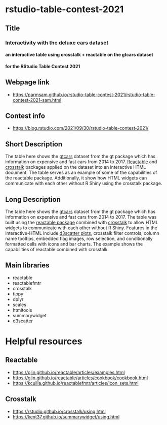 # rstudio-table-contest-2021

## Title
### Interactivity with the deluxe cars dataset

#### an interactive table using crosstalk + reactable on the gtcars dataset
#### for the RStudio Table Contest 2021


## Webpage link
* https://parmsam.github.io/rstudio-table-contest-2021/rstudio-table-contest-2021-sam.html

## Contest info
* https://blog.rstudio.com/2021/09/30/rstudio-table-contest-2021/

## Short Description
The table here shows the [gtcars](https://gt.rstudio.com/articles/gt-datasets.html#gtcars) dataset from the gt package which has information on expensive and fast cars from 2014 to 2017. [Reactable](https://glin.github.io/reactable) and [crosstalk](https://rstudio.github.io/crosstalk/) packages applied on the dataset into an interactive HTML document. The table serves as an example of some of the capabilities of the reactable package. Additionally, it show how HTML widgets can communicate with each other without R Shiny using the crosstalk package. 

## Long Description
The table here shows the [gtcars](https://gt.rstudio.com/articles/gt-datasets.html#gtcars) dataset from the gt package which has information on expensive and fast cars from 2014 to 2017. The table was built using the [reactable package](https://glin.github.io/reactable/) combined with [crosstalk](https://rstudio.github.io/crosstalk/) to allow HTML widgets to communicate with each other without R Shiny. Features in the interactive-HTML include [d3scatter plots](https://github.com/jcheng5/d3scatter), crosstalk filter controls, column name tooltips, embedded flag images, row selection, and conditionally formatted cells with icons and bar charts. The example shows the capabilities of reactable combined with crosstalk.

## Main libraries
* reactable
* reactablefmtr
* crosstalk
* tippy
* dplyr
* scales
* htmltools
* summarywidget
* d3scatter

# Helpful resources

## Reactable
* https://glin.github.io/reactable/articles/examples.html
* https://glin.github.io/reactable/articles/cookbook/cookbook.html
* https://kcuilla.github.io/reactablefmtr/articles/icon_sets.html

## Crosstalk
* https://rstudio.github.io/crosstalk/using.html
* https://kent37.github.io/summarywidget/using.html

